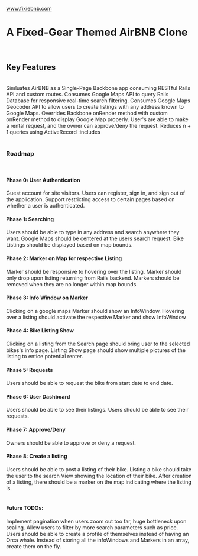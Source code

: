 
www.fixiebnb.com

<h1>A Fixed-Gear Themed AirBNB Clone</h1>
<br>
<h2>Key Features</h2>
<br>
Simluates AirBNB as a Single-Page Backbone app consuming RESTful Rails API and custom routes.
Consumes Google Maps API to query Rails Database for responsive real-time search filtering.
Consumes Google Maps Geocoder API to allow users to create listings with any address known to Google Maps.
Overrides Backbone onRender method with custom onRender method to display Google Map properly.
User's are able to make a rental request, and the owner can approve/deny the request.
Reduces n + 1 queries using ActiveRecord :includes
<br><br>

<h3>Roadmap</h3>
<br>
<h4>Phase 0: User Authentication</h4>
Guest account for site visitors.
Users can register, sign in, and sign out of the application.
Support restricting access to certain pages based on whether a user is authenticated.
<br>
<h4>Phase 1: Searching</h4>
Users should be able to type in any address and search anywhere they want.
Google Maps should be centered at the users search request.
Bike Listings should be displayed based on map bounds.
<br>
<h4>Phase 2: Marker on Map for respective Listing</h4>
Marker should be responsive to hovering over the listing.
Marker should only drop upon listing returning from Rails backend.
Markers should be removed when they are no longer within map bounds.
<br>
<h4>Phase 3: Info Window on Marker</h4>
Clicking on a google maps Marker should show an InfoWindow.
Hovering over a listing should activate the respective Marker and show InfoWindow
<br>
<h4>Phase 4: Bike Listing Show</h4>
Clicking on a listing from the Search page should bring user to the selected bikes's info page.
Listing Show page should show multiple pictures of the listing to entice potential renter.
<br>
<h4>Phase 5: Requests</h4>
Users should be able to request the bike from start date to end date.
<br>
<h4>Phase 6: User Dashboard</h4>
Users should be able to see their listings.
Users should be able to see their requests.
<br>
<h4>Phase 7: Approve/Deny</h4>
Owners should be able to approve or deny a request.
<br>
<h4>Phase 8: Create a listing</h4>
Users should be able to post a listing of their bike.
Listing a bike should take the user to the search View showing the location of their bike.
After creation of a listing, there should be a marker on the map indicating where the listing is.
<br>
<br>
<h4>Future TODOs:</h4>
Implement pagination when users zoom out too far, huge bottleneck upon scaling.
Allow users to filter by more search parameters such as price.
Users should be able to create a profile of themselves instead of having an Orca whale.
Instead of storing all the infoWindows and Markers in an array, create them on the fly.
